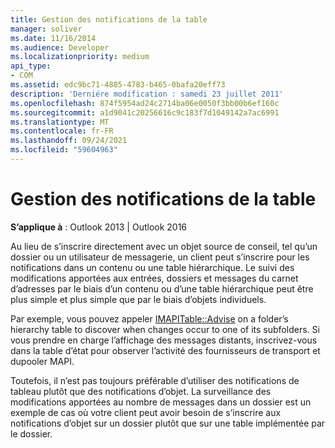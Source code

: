 ```yaml
---
title: Gestion des notifications de la table
manager: soliver
ms.date: 11/16/2014
ms.audience: Developer
ms.localizationpriority: medium
api_type:
- COM
ms.assetid: edc9bc71-4885-4783-b465-0bafa20eff73
description: 'Derniére modification : samedi 23 juillet 2011'
ms.openlocfilehash: 874f5954ad24c2714ba06e0050f3bb00b6ef160c
ms.sourcegitcommit: a1d9041c20256616c9c183f7d1049142a7ac6991
ms.translationtype: MT
ms.contentlocale: fr-FR
ms.lasthandoff: 09/24/2021
ms.locfileid: "59604963"
---
```

# <a name="handling-table-notification"></a>Gestion des notifications de la table

**S’applique à** : Outlook 2013 | Outlook 2016 
  
Au lieu de s’inscrire directement avec un objet source de conseil, tel qu’un dossier ou un utilisateur de messagerie, un client peut s’inscrire pour les notifications dans un contenu ou une table hiérarchique. Le suivi des modifications apportées aux entrées, dossiers et messages du carnet d’adresses par le biais d’un contenu ou d’une table hiérarchique peut être plus simple et plus simple que par le biais d’objets individuels. 

Par exemple, vous pouvez appeler [IMAPITable::Advise](imapitable-advise.md) on a folder’s hierarchy table to discover when changes occur to one of its subfolders. Si vous prendre en charge l’affichage des messages distants, inscrivez-vous dans la table d’état pour observer l’activité des fournisseurs de transport et dupooler MAPI. 
  
Toutefois, il n’est pas toujours préférable d’utiliser des notifications de tableau plutôt que des notifications d’objet. La surveillance des modifications apportées au nombre de messages dans un dossier est un exemple de cas où votre client peut avoir besoin de s’inscrire aux notifications d’objet sur un dossier plutôt que sur une table implémentée par le dossier.
  

